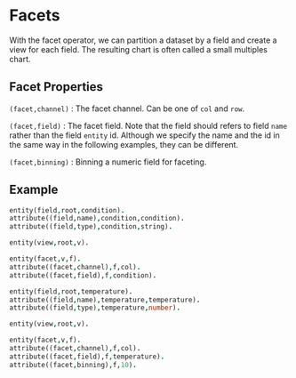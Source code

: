# Facets

With the facet operator, we can partition a dataset by a field and create a view for each field. The resulting chart is
often called a small multiples chart.

## Facet Properties

`(facet,channel)` : The facet channel. Can be one of `col` and `row`.

`(facet,field)` : The facet field. Note that the field should refers to field `name` rather than the field `entity` id. Although we specify the name and the id in the same way in the following examples, they can be different. 

`(facet,binning)` : Binning a numeric field for faceting.

## Example

```prolog
entity(field,root,condition).
attribute((field,name),condition,condition).
attribute((field,type),condition,string).

entity(view,root,v).

entity(facet,v,f).
attribute((facet,channel),f,col).
attribute((facet,field),f,condition).
```

```prolog
entity(field,root,temperature).
attribute((field,name),temperature,temperature).
attribute((field,type),temperature,number).

entity(view,root,v).

entity(facet,v,f).
attribute((facet,channel),f,col).
attribute((facet,field),f,temperature).
attribute((facet,binning),f,10).
```
